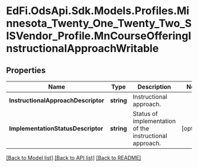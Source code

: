# EdFi.OdsApi.Sdk.Models.Profiles.Minnesota_Twenty_One_Twenty_Two_SISVendor_Profile.MnCourseOfferingInstructionalApproachWritable
## Properties

Name | Type | Description | Notes
------------ | ------------- | ------------- | -------------
**InstructionalApproachDescriptor** | **string** | Instructional approach. | 
**ImplementationStatusDescriptor** | **string** | Status of implementation of the instructional approach. | [optional] 

[[Back to Model list]](../README.md#documentation-for-models) [[Back to API list]](../README.md#documentation-for-api-endpoints) [[Back to README]](../README.md)

